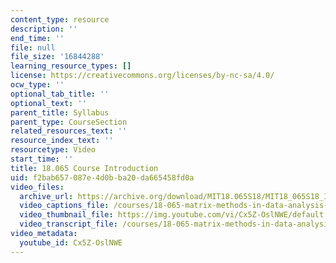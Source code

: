```yaml
---
content_type: resource
description: ''
end_time: ''
file: null
file_size: '16844288'
learning_resource_types: []
license: https://creativecommons.org/licenses/by-nc-sa/4.0/
ocw_type: ''
optional_tab_title: ''
optional_text: ''
parent_title: Syllabus
parent_type: CourseSection
related_resources_text: ''
resource_index_text: ''
resourcetype: Video
start_time: ''
title: 18.065 Course Introduction
uid: f2bab657-087e-4d0b-ba20-da665458fd0a
video_files:
  archive_url: https://archive.org/download/MIT18.065S18/MIT18_065S18_Interview_300k.mp4
  video_captions_file: /courses/18-065-matrix-methods-in-data-analysis-signal-processing-and-machine-learning-spring-2018/16d6c5e846cf5fa6bf5b09c7628079de_Cx5Z-OslNWE.vtt
  video_thumbnail_file: https://img.youtube.com/vi/Cx5Z-OslNWE/default.jpg
  video_transcript_file: /courses/18-065-matrix-methods-in-data-analysis-signal-processing-and-machine-learning-spring-2018/f0df9cffaefee7c5200e1c3731c3ddd9_Cx5Z-OslNWE.pdf
video_metadata:
  youtube_id: Cx5Z-OslNWE
---
```

